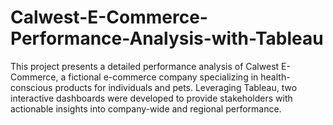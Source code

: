 # Calwest-E-Commerce-Performance-Analysis-with-Tableau
This project presents a detailed performance analysis of Calwest E-Commerce, a fictional e-commerce company specializing in health-conscious products for individuals and pets. Leveraging Tableau, two interactive dashboards were developed to provide stakeholders with actionable insights into company-wide and regional performance.
